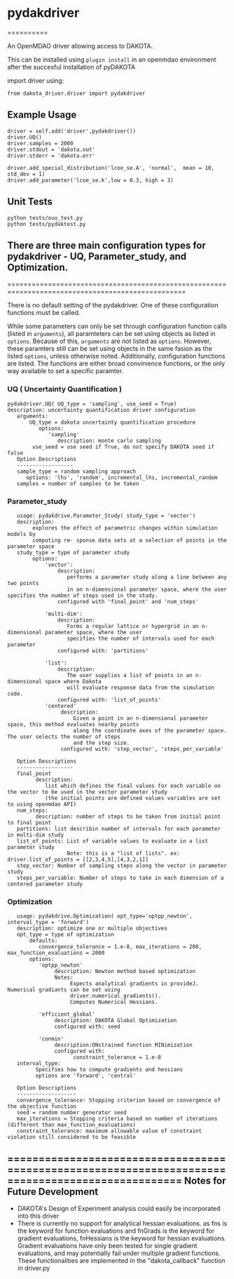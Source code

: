 # pydakdriver
==========

An OpenMDAO driver allowing access to DAKOTA.

This can be installed using `plugin install` in an openmdao environment after
the succesful installation of pyDAKOTA

import driver using:

    from dakota_driver.driver import pydakdriver

## Example Usage
    driver = self.add('driver',pydakdriver())
    driver.UQ()
    driver.samples = 2000
    driver.stdout = 'dakota.out'
    driver.stderr = 'dakota.err'

    driver.add_special_distribution('lcoe_se.A', 'normal',  mean = 10, std_dev = 1)
    driver.add_parameter('lcoe_se.k',low = 0.3, high = 3)

## Unit Tests
    python tests/ouu_test.py 
    python tests/pydaktest.py 

## There are three main configuration types for pydakdriver - UQ, Parameter_study, and Optimization.
==================================================================================================

There is no default setting of the pydakdriver. One of these configuration functions must be called.

While some parameters can only be set through configuration function calls (listed in `arguments`), all paramteters can be set using objects as listed in `options`. Because of this, `arguments` are not listed as `options`. However, these paramters still can be set using objects in the same fasion as the listed `options`, unless otherwise noted. Additionally, configuration functions are listed. The functions are either broad convinience functions, or the only way available to set a specific paramter.

### UQ  ( Uncertainty Quantification )

    pydakdriver.UQ( UQ_type = 'sampling', use_seed = True)
    description: uncertainty quantification driver configuration
       arguments:
           UQ_type = dakota uncertainty quantification procedure
              options:
                 'sampling'
                    description: monte carlo sampling
            use_seed = use seed if True, do not specify DAKOTA seed if false
       Option Descriptions
       ------------------
       sample_type = random sampling approach
          options: 'lhs', 'random', incremental_lhs, incremental_random
       samples = number of samples to be taken
### Parameter_study

       usage: pydakdrive.Parameter_Study( study_type = 'vector')
       description:
            explores the effect of parametric changes within simulation models by
            computing re- sponse data sets at a selection of points in the parameter space
       study_type = type of parameter study
            options:
                'vector':
                    description:
                       performs a parameter study along a line between any two points
                       in an n-dimensional parameter space, where the user specifies the number of steps used in the study.
                    configured with 'final_point' and 'num_steps'

                'multi-dim':
                    description:
                       Forms a regular lattice or hypergrid in an n-dimensional parameter space, where the user
                       specifies the number of intervals used for each parameter
                    configured with: 'partitions'

                'list':
                    description:
                       The user supplies a list of points in an n-dimensional space where Dakota
                       will evaluate response data from the simulation code.
                    configured with: 'list_of_points'
                'centered'
                     description:
                         Given a point in an n-dimensional parameter space, this method evaluates nearby points
                         along the coordinate axes of the parameter space. The user selects the number of steps
                         and the step size.
                     configured with: 'step_vector', 'steps_per_variable'

       Option Descriptions
       ------------------
       final_point
             description:
                list which defines the final values for each variable on the vector to be used in the vector parameter study
                (the initial points are defined values variables are set to using openmdao API)
       num_steps:
             description: number of steps to be taken from initial point to final point
       partitions: list describin number of intervals for each parameter in multi-dim study
       list_of_points: List of variable values to evaluate in a list parameter study
                       Note: this is a "list of lists". ex: driver.list_of_points = [[2,3,4,5],[4,3,2,1]]
       step_vector: Number of sampling steps along the vector in parameter study
       steps_per_variable: Number of steps to take in each dimension of a centered parameter study

### Optimization

       usage: pydakdrive.Optimization( opt_type='optpp_newton', interval_type = 'forward')
       description: optimize one or multiple objectives
       opt_type = type of optimization
           defaults:
              convergence_tolerance = 1.e-8, max_iterations = 200, max_function_evaluations = 2000
           options:
              'optpp_newton'
                   description: Newton method based optimization
                   Notes:
                        Expects analytical gradients in provideJ. Numerical gradiants can be set using
                        driver.numerical_gradients().
                        Computes Numerical Hessians.

              'efficient_global'
                   description: DAKOTA Global Optimization
                   configured with: seed

              'conmin'
                   description:ONstrained function MINimization
                   configured with:
                         constraint_tolerance = 1.e-8
       interval_type:
             Specifies how to compute gradients and hessians
             options are 'forward', 'central'

       Option Descriptions
       -------------------
       convergence_tolerance: Stopping criterion based on convergence of the objective function
       seed = random number generator seed
       max_iterations = Stopping criteria based on number of iterations (different than max_function_evaluations)
       constraint_tolerance: maximum allowable value of constraint violation still considered to be feasible
==================================================================================================
Notes for Future Development
----------------------------
- DAKOTA's Design of Experiment analysis could easily be incorporated into
  this driver
- There is currently no support for analytical hessian evaluations.
   as fns is the keyword for function evaluations and fnGrads is the keyword
   for gradient evaluations, fnHessians is the keyword for hessian evaluations.
   Gradient evaluations have only been tested for single gradient evaluations,
   and may potentially fail under multiple gradient functions.
   These functionalities are implemented in the "dakota_callback" function in driver.py
